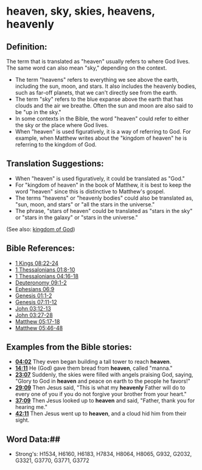 # heaven, sky, skies, heavens, heavenly #

## Definition: ##

The term that is translated as "heaven" usually refers to where God lives. The same word can also mean "sky," depending on the context.

* The term "heavens" refers to everything we see above the earth, including the sun, moon, and stars. It also includes the heavenly bodies, such as far-off planets, that we can't directly see from the earth.
* The term "sky" refers to the blue expanse above the earth that has clouds and the air we breathe. Often the sun and moon are also said to be "up in the sky."
* In some contexts in the Bible, the word "heaven" could refer to either the sky or the place where God lives.
* When "heaven" is used figuratively, it is a way of referring to God. For example, when Matthew writes about the "kingdom of heaven" he is referring to the kingdom of God.

## Translation Suggestions: ##

* When "heaven" is used figuratively, it could be translated as "God."
* For "kingdom of heaven" in the book of Matthew, it is best to keep the word "heaven" since this is distinctive to Matthew's gospel.
* The terms "heavens" or "heavenly bodies" could also be translated as, "sun, moon, and stars" or "all the stars in the universe."
* The phrase, "stars of heaven" could be translated as "stars in the sky" or "stars in the galaxy" or "stars in the universe."

(See also: [kingdom of God](../kt/kingdomofgod.md))

## Bible References: ##

* [1 Kings 08:22-24](rc://en/tn/help/1ki/08/22)
* [1 Thessalonians 01:8-10](rc://en/tn/help/1th/01/08)
* [1 Thessalonians 04:16-18](rc://en/tn/help/1th/04/16)
* [Deuteronomy 09:1-2](rc://en/tn/help/deu/09/01)
* [Ephesians 06:9](rc://en/tn/help/eph/06/09)
* [Genesis 01:1-2](rc://en/tn/help/gen/01/01)
* [Genesis 07:11-12](rc://en/tn/help/gen/07/11)
* [John 03:12-13](rc://en/tn/help/jhn/03/12)
* [John 03:27-28](rc://en/tn/help/jhn/03/27)
* [Matthew 05:17-18](rc://en/tn/help/mat/05/17)
* [Matthew 05:46-48](rc://en/tn/help/mat/05/46)

## Examples from the Bible stories: ##

* __[04:02](rc://en/tn/help/obs/04/02)__ They even began building a tall tower to reach __heaven__.
* __[14:11](rc://en/tn/help/obs/14/11)__ He (God) gave them bread from __heaven__, called "manna."
* __[23:07](rc://en/tn/help/obs/23/07)__ Suddenly, the skies were filled with angels praising God, saying, "Glory to God in __heaven__  and peace on earth to the people he favors!"
* __[29:09](rc://en/tn/help/obs/29/09)__ Then Jesus said, "This is what my __heavenly__  Father will do to every one of you if you do not forgive your brother from your heart."
* __[37:09](rc://en/tn/help/obs/37/09)__ Then Jesus looked up to __heaven__  and said, "Father, thank you for hearing me."
* __[42:11](rc://en/tn/help/obs/42/11)__ Then Jesus went up to __heaven__, and a cloud hid him from their sight.


## Word Data:##

* Strong's: H1534, H6160, H6183, H7834, H8064, H8065, G932, G2032, G3321, G3770, G3771, G3772

